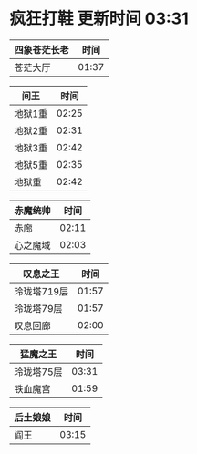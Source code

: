 # 疯狂打鞋 更新时间 03:31

| 四象苍茫长老   | 时间    |
|--------|-------|
| 苍茫大厅 | 01:37 |

| 间王   | 时间    |
|--------|-------|
| 地狱1重 | 02:25 |
| 地狱2重 | 02:31 |
| 地狱3重 | 02:42 |
| 地狱5重 | 02:35 |
| 地狱重 | 02:42 |

| 赤魔统帅   | 时间    |
|--------|-------|
| 赤廊 | 02:11 |
| 心之魔域 | 02:03 |

| 叹息之王   | 时间    |
|--------|-------|
| 玲珑塔719层 | 01:57 |
| 玲珑塔79层 | 01:57 |
| 叹息回廊 | 02:00 |

| 猛魔之王   | 时间    |
|--------|-------|
| 玲珑塔75层 | 03:31 |
| 铁血魔宫 | 01:59 |

| 后土娘娘   | 时间    |
|--------|-------|
| 阎王 | 03:15 |
